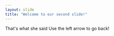```yaml
---
layout: slide
title: "Welcome to our second slide!"
---
```

That's what she said
Use the left arrow to go back!
